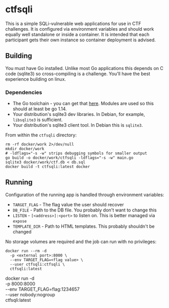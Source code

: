# ctfsqli

This is a simple SQLi-vulnerable web applications for use in CTF challenges. It is configured via environment variables and should work equally well standalone or inside a container. It is intended that each participant gets their own instance so container deployment is advised.

## Building

You must have Go installed. Unlike most Go applications this depends on C code (sqlite3) so cross-compiling is a challenge. You'll have the best experience building on linux.

### Dependencies

- The Go toolchain - you can get that [here](https://golang.org/dl/). Modules are used so this should at least be go 1.14.
- Your distribution's sqlite3 dev libraries. In Debian, for example, `libsqlite3` is sufficient.
- Your distribution's sqlite3 client tool. In Debian this is `sqlite3`. 

From within the `ctfsqli` directory:

```
rm -rf docker/work 2>/dev/null
mkdir docker/work
# -ldflags="-s -w" strips debugging symbols for smaller output
go build -o docker/work/ctfsqli -ldflags="-s -w" main.go
sqlite3 docker/work/ctf.db < db.sql
docker build -t ctfsqli:latest docker
```

## Running

Configuration of the running app is handled through environment variables:

- `TARGET_FLAG` - The flag value the user should recover
- `DB_FILE` - Path to the DB file. You probably don't want to change this
- `LISTEN` - `[<address>]:<port>` to listen on. This is better managed via `expose`
- `TEMPLATE_DIR` - Path to HTML templates. This probably shouldn't be changed

No storage volumes are required and the job can run with no privileges:

```
docker run --rm -d
  -p <external port>:8000 \
  --env TARGET_FLAG=<flag value> \
  --user ctfsqli:ctfsqli \
  ctfsqli:latest
```

docker run -d \
    -p 8000:8000 \
    --env TARGET_FLAG=flag:1234657 \
    --user nobody:nogroup \
    ctfsqli:latest